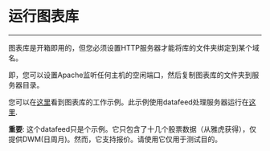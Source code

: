 # 运行图表库

---

图表库是开箱即用的，但您必须设置HTTP服务器才能将库的文件夹绑定到某个域名。

即，您可以设置Apache监听任何主机的空闲端口，然后复制图表库的文件夹到服务器目录。

您可以在[这里](http://demo_chart.tradingview.com/)看到图表库的工作示例。此示例使用datafeed处理服务器运行在[这里](http://demo_feed.tradingview.com/).

**重要**: 这个datafeed只是个示例。它只包含了十几个股票数据（从雅虎获得），仅提供DWM(日周月)。然而，它支持报价。请使用它仅用于测试目的。

